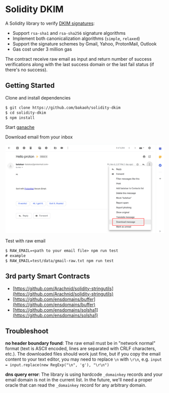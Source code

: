 # Solidity DKIM

A Solidity library to verify [DKIM signatures](https://tools.ietf.org/html/rfc6376):

- Support `rsa-sha1` and `rsa-sha256` signature algorithms
- Implement both canonicalization algorithms (`simple`, `relaxed`)
- Support the signature schemes by Gmail, Yahoo, ProtonMail, Outlook
- Gas cost under 3 million gas

The contract receive raw email as input and return number of success verifications along with the last success domain or the last fail status (if there's no success).

## Getting Started

Clone and install dependencies

```
$ git clone https://github.com/bakaoh/solidity-dkim
$ cd solidity-dkim
$ npm install
```

Start [ganache](https://www.trufflesuite.com/docs/ganache/quickstart)

Download email from your inbox

![download](/Screenshot.png)

Test with raw email

```
$ RAW_EMAIL=<path to your email file> npm run test
# example
$ RAW_EMAIL=test/data/gmail-raw.txt npm run test
```

## 3rd party Smart Contracts

- [https://github.com/Arachnid/solidity-stringutils](https://github.com/Arachnid/solidity-stringutils)
- [https://github.com/ensdomains/buffer](https://github.com/ensdomains/buffer)
- [https://github.com/ensdomains/solsha1](https://github.com/ensdomains/solsha1)

## Troubleshoot

**no header boundary found**: The raw email must be in "network normal" format (text is ASCII encoded, lines are separated with CRLF characters, etc.). The downloaded files should work just fine, but if you copy the email content to your text editor, you may need to replace `\n` with `\r\n`, e.g. `input = input.replace(new RegExp("\n", 'g'), "\r\n")`

**dns query error**: The library is using hardcode `_domainkey` records and your email domain is not in the current list. In the future, we'll need a proper oracle that can read the `_domainkey` record for any arbitrary domain.